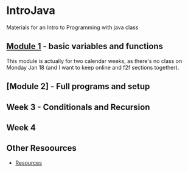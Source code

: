 # IntroJava
Materials for an Intro to Programming with java class

## [Module 1](https://github.com/okaram/IntroJava/blob/master/Spring2016/Week1.md) - basic variables and functions
This module is actually for two calendar weeks, as there's no class on Monday Jan 18 (and I want to keep online and f2f sections together).
    
## [Module 2] - Full programs and setup

    
## Week 3 - Conditionals and Recursion


## Week 4

## Other Resoources
* [Resources](../content/Resources.md)
